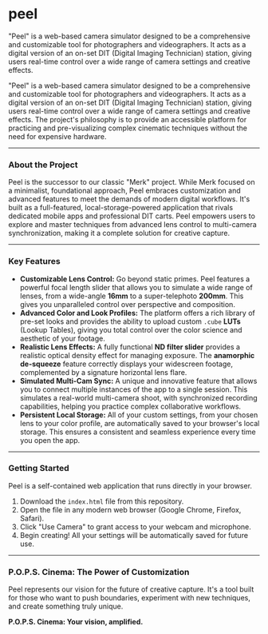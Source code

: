 # peel
"Peel" is a web-based camera simulator designed to be a comprehensive and customizable tool for photographers and videographers. It acts as a digital version of an on-set DIT (Digital Imaging Technician) station, giving users real-time control over a wide range of camera settings and creative effects.

"Peel" is a web-based camera simulator designed to be a comprehensive and customizable tool for photographers and videographers. It acts as a digital version of an on-set DIT (Digital Imaging Technician) station, giving users real-time control over a wide range of camera settings and creative effects. The project's philosophy is to provide an accessible platform for practicing and pre-visualizing complex cinematic techniques without the need for expensive hardware.

---

### **About the Project**

Peel is the successor to our classic "Merk" project. While Merk focused on a minimalist, foundational approach, Peel embraces customization and advanced features to meet the demands of modern digital workflows. It's built as a full-featured, local-storage-powered application that rivals dedicated mobile apps and professional DIT carts. Peel empowers users to explore and master techniques from advanced lens control to multi-camera synchronization, making it a complete solution for creative capture.

---

### **Key Features**

* **Customizable Lens Control:** Go beyond static primes. Peel features a powerful focal length slider that allows you to simulate a wide range of lenses, from a wide-angle **16mm** to a super-telephoto **200mm**. This gives you unparalleled control over perspective and composition.
* **Advanced Color and Look Profiles:** The platform offers a rich library of pre-set looks and provides the ability to upload custom `.cube` **LUTs** (Lookup Tables), giving you total control over the color science and aesthetic of your footage.
* **Realistic Lens Effects:** A fully functional **ND filter slider** provides a realistic optical density effect for managing exposure. The **anamorphic de-squeeze** feature correctly displays your widescreen footage, complemented by a signature horizontal lens flare.
* **Simulated Multi-Cam Sync:** A unique and innovative feature that allows you to connect multiple instances of the app to a single session. This simulates a real-world multi-camera shoot, with synchronized recording capabilities, helping you practice complex collaborative workflows.
* **Persistent Local Storage:** All of your custom settings, from your chosen lens to your color profile, are automatically saved to your browser's local storage. This ensures a consistent and seamless experience every time you open the app.

---

### **Getting Started**

Peel is a self-contained web application that runs directly in your browser.

1.  Download the `index.html` file from this repository.
2.  Open the file in any modern web browser (Google Chrome, Firefox, Safari).
3.  Click "Use Camera" to grant access to your webcam and microphone.
4.  Begin creating! All your settings will be automatically saved for future use.

---

### **P.O.P.S. Cinema: The Power of Customization**

Peel represents our vision for the future of creative capture. It's a tool built for those who want to push boundaries, experiment with new techniques, and create something truly unique.

**P.O.P.S. Cinema: Your vision, amplified.**
